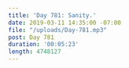 ```yaml
---
title: 'Day 781: Sanity.'
date: 2019-03-11 14:35:00 -07:00
file: "/uploads/Day-781.mp3"
post: Day 781
duration: '00:05:23'
length: 4748127
---
```


